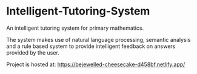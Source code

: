 # Intelligent-Tutoring-System
An intelligent tutoring system for primary mathematics.


The system makes use of natural language processing, semantic analysis and a rule based system to provide intelligent feedback on answers provided by the user.

Project is hosted at: https://bejewelled-cheesecake-d458bf.netlify.app/
